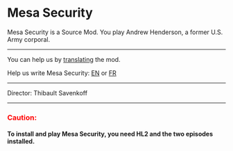 # Mesa Security
Mesa Security is a Source Mod. You play Andrew Henderson, a former U.S. Army corporal.

***

You can help us by [translating](https://crwd.in/mesa-security) the mod.

Help us write Mesa Security: [EN] or [FR]

***

Director: Thibault Savenkoff

***

### <span style="color:red">Caution:</span>
#### To install and play Mesa Security, you need HL2 and the two episodes installed.

[EN]: https://forms.gle/5Fru3n9HPX1QC8PHA
[FR]: https://forms.gle/1k32ATVoT3njMkwA7
